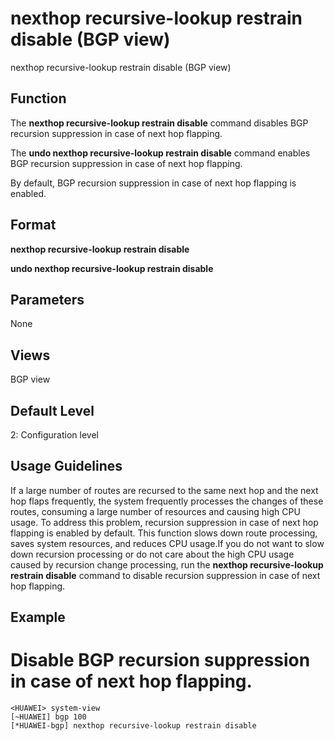 nexthop recursive-lookup restrain disable (BGP view)
====================================================

nexthop recursive-lookup restrain disable (BGP view)

Function
--------



The **nexthop recursive-lookup restrain disable** command disables BGP recursion suppression in case of next hop flapping.

The **undo nexthop recursive-lookup restrain disable** command enables BGP recursion suppression in case of next hop flapping.



By default, BGP recursion suppression in case of next hop flapping is enabled.


Format
------

**nexthop recursive-lookup restrain disable**

**undo nexthop recursive-lookup restrain disable**


Parameters
----------

None

Views
-----

BGP view


Default Level
-------------

2: Configuration level


Usage Guidelines
----------------

If a large number of routes are recursed to the same next hop and the next hop flaps frequently, the system frequently processes the changes of these routes, consuming a large number of resources and causing high CPU usage. To address this problem, recursion suppression in case of next hop flapping is enabled by default. This function slows down route processing, saves system resources, and reduces CPU usage.If you do not want to slow down recursion processing or do not care about the high CPU usage caused by recursion change processing, run the **nexthop recursive-lookup restrain disable** command to disable recursion suppression in case of next hop flapping.


Example
-------

# Disable BGP recursion suppression in case of next hop flapping.
```
<HUAWEI> system-view
[~HUAWEI] bgp 100
[*HUAWEI-bgp] nexthop recursive-lookup restrain disable

```